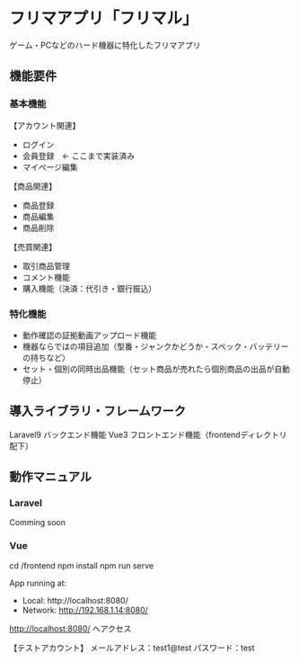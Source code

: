 # フリマアプリ「フリマル」
ゲーム・PCなどのハード機器に特化したフリマアプリ

## 機能要件
### 基本機能
【アカウント関連】
+ ログイン
+ 会員登録　← ここまで実装済み
+ マイページ編集

【商品関連】
+ 商品登録
+ 商品編集
+ 商品削除

【売買関連】
+ 取引商品管理
+ コメント機能
+ 購入機能（決済：代引き・銀行振込）

### 特化機能
+ 動作確認の証拠動画アップロード機能
+ 機器ならではの項目追加（型番・ジャンクかどうか・スペック・バッテリーの持ちなど）
+ セット・個別の同時出品機能（セット商品が売れたら個別商品の出品が自動停止）

## 導入ライブラリ・フレームワーク
Laravel9 バックエンド機能
Vue3 フロントエンド機能（frontendディレクトリ配下）

## 動作マニュアル
### Laravel
Comming soon

### Vue
cd /frontend
npm install
npm run serve

  App running at:
  - Local:   http://localhost:8080/
  - Network: http://192.168.1.14:8080/

<http://localhost:8080/> へアクセス

【テストアカウント】
メールアドレス：test1@test
パスワード：test
